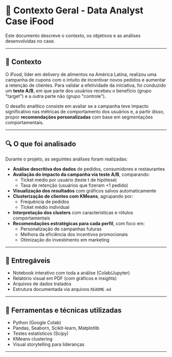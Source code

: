 # 🧾 Contexto Geral - Data Analyst Case iFood

Este documento descreve o contexto, os objetivos e as análises desenvolvidas no case.

---

## 🧠 Contexto

O iFood, líder em delivery de alimentos na América Latina, realizou uma campanha de cupons com o intuito de incentivar novos pedidos e aumentar a retenção de clientes. Para validar a efetividade da iniciativa, foi conduzido um **teste A/B**, em que parte dos usuários recebeu o benefício (grupo "target") e a outra parte não (grupo "controle").

O desafio analítico consiste em avaliar se a campanha teve impacto significativo nas métricas de comportamento dos usuários e, a partir disso, propor **recomendações personalizadas** com base em segmentações comportamentais.

---

## 🔍 O que foi analisado

Durante o projeto, as seguintes análises foram realizadas:

- **Análise descritiva dos dados** de pedidos, consumidores e restaurantes
- **Avaliação do impacto da campanha via teste A/B**, comparando:
  - Ticket médio por usuário (teste t de hipótese)
  - Taxa de retenção (usuários que fizeram +1 pedido)
- **Visualização dos resultados** com gráficos salvos automaticamente
- **Clusterização de clientes com KMeans**, agrupando por:
  - Frequência de pedidos
  - Ticket médio individual
- **Interpretação dos clusters** com características e rótulos comportamentais
- **Recomendações estratégicas para cada perfil**, com foco em:
  - Personalização de campanhas futuras
  - Melhora da eficiência dos incentivos promocionais
  - Otimização do investimento em marketing

---

## 📌 Entregáveis

- Notebook interativo com toda a análise (Colab/Jupyter)
- Relatório visual em PDF (com gráficos e insights)
- Arquivos de dados tratados
- Estrutura documentada via arquivos `README.md`

---

## 🧰 Ferramentas e técnicas utilizadas

- Python (Google Colab)
- Pandas, Seaborn, Scikit-learn, Matplotlib
- Testes estatísticos (Scipy)
- KMeans clustering
- Visual storytelling para lideranças

---



